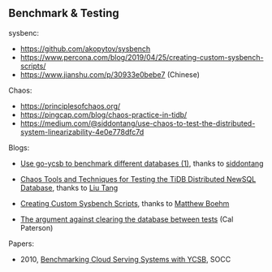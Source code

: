 ## Benchmark & Testing


sysbenc:
- https://github.com/akopytov/sysbench
- https://www.percona.com/blog/2019/04/25/creating-custom-sysbench-scripts/
- https://www.jianshu.com/p/30933e0bebe7 (Chinese)

Chaos:
- https://principlesofchaos.org/
- https://pingcap.com/blog/chaos-practice-in-tidb/
- https://medium.com/@siddontang/use-chaos-to-test-the-distributed-system-linearizability-4e0e778dfc7d


Blogs:

- [Use go-ycsb to benchmark different databases (1)](https://medium.com/@siddontang/use-go-ycsb-to-benchmark-different-databases-8850f6edb3a7), thanks to [siddontang](https://medium.com/@siddontang)
- [Chaos Tools and Techniques for Testing the TiDB Distributed NewSQL Database](https://dzone.com/articles/chaos-tools-and-techniques-for-testing-the-tidb-di-1), thanks to [Liu Tang](https://dzone.com/users/3186309/siddontang.html)
- [Creating Custom Sysbench Scripts](https://www.percona.com/blog/2019/04/25/creating-custom-sysbench-scripts/), thanks to [Matthew Boehm](https://www.percona.com/blog/author/matthew-boehm/)

- [The argument against clearing the database between tests](https://calpaterson.com/against-database-teardown.html) (Cal Paterson)

Papers:

- 2010, [Benchmarking Cloud Serving Systems with YCSB](https://courses.cs.duke.edu/fall13/compsci590.4/838-CloudPapers/ycsb.pdf), SOCC
